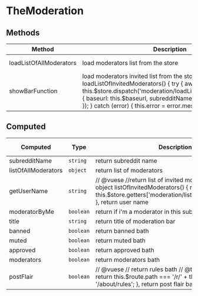 # TheModeration

## Methods

<!-- @vuese:TheModeration:methods:start -->
|Method|Description|Parameters|
|---|---|---|
|loadListOfAllModerators|load moderators list from the store|no argument|
|showBarFunction|load moderators invited list from the store async loadListOfInvitedModerators() { try { await this.$store.dispatch('moderation/loadListOfInvitedModerators', { baseurl: this.$baseurl, subredditName: this.subredditName, }); } catch (error) { this.error = error.message || 'Something went wrong'; } }, Used to handle show left bar action|no argument no argument|

<!-- @vuese:TheModeration:methods:end -->


## Computed

<!-- @vuese:TheModeration:computed:start -->
|Computed|Type|Description|From Store|
|---|---|---|---|
|subredditName|`string`|return subreddit name|No|
|listOfAllModerators|`object`|return list of moderators|Yes|
|getUserName|`string`|// @vuese //return list of invited moderators // @type object listOfInvitedModerators() { return this.$store.getters['moderation/listOfInvitedModerators']; }, return user name|Yes|
|moderatorByMe|`boolean`|return if i'm a moderator in this subreddit or not|No|
|title|`string`|return title of moderation bar|No|
|banned|`boolean`|return banned bath|No|
|muted|`boolean`|return muted bath|No|
|approved|`boolean`|return approved bath|No|
|moderators|`boolean`|return moderators bath|No|
|postFlair|`boolean`|// @vuese // return rules bath // @type boolean rules() { return this.$route.path === '/r/' + this.subredditName + '/about/rules'; }, return post flair bath|No|

<!-- @vuese:TheModeration:computed:end -->


